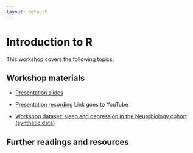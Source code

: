```yaml
---
layout: default
---
```

# Introduction to R

This workshop covers the following topics:


## Workshop materials

* [Presentation slides]()

* [Presentation recording]() Link goes to YouTube

* [Workshop dataset: sleep and depression in the Neurobiology cohort (synthetic data)](https://tim9800.github.io/r_workshop_2024/data/neurobio_synthetic.csv)

## Further readings and resources